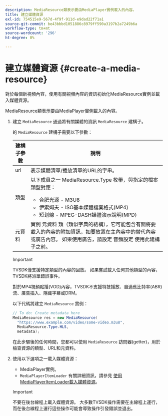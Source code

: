 ```yaml
---
description: MediaResource類表示要由MediaPlayer實例載入的內容。
title: 建立媒體資源
exl-id: 754515e9-567d-4f9f-911d-e9dad22f71a1
source-git-commit: be43bbbd1051886c8979ff590a3197b2a7249b6a
workflow-type: tm+mt
source-wordcount: '296'
ht-degree: 0%

---
```


# 建立媒體資源 {#create-a-media-resource}

對於每個新視頻內容，使用有關視頻內容的資訊初始化MediaResource實例並載入媒體資源。

MediaResource類表示要由MediaPlayer實例載入的內容。

1. 建立 `MediaResource` 通過將有關媒體的資訊 `MediaResource` 建構子。

   的 `MediaResource` 建構子需要以下參數：

   <table id="table_22886D6770FB45E99D35D0B90E6CC302">
      <thead>
      <tr>
      <th colname="col1" class="entry"> 建構子參數 </th>
      <th colname="col2" class="entry"> 說明 </th>
      </tr>
      </thead>
      <tbody>
      <tr>
      <td colname="col1"> <span class="codeph"> url </span> </td>
      <td colname="col2"> 表示媒體清單/播放清單的URL的字串。 </td>
      </tr>
      <tr>
      <td colname="col1"> <span class="codeph"> 類型 </span> </td>
      <td colname="col2"> 以下成員之一 <span class="codeph"> MediaResource.Type </span> 枚舉，與指定的檔案類型對應：
      <ul id="ul_C286ED3C31364B858A1C9AF3356E9282">
      <li id="li_25B24EF76D8849DE8764539F25E435FA"> <span class="codeph"> 合肥光源 </span> - M3U8 </li>
      <li id="li_1344A41B434D49229E392F1AAF9ECA81"> <span class="codeph"> 伊索姆夫 </span> - ISO基本媒體檔案格式(MP4) </li>
      <li id="li_92392073B7334916B06B16570C51AC91"> <span class="codeph"> 短划線 </span> - MPEG-DASH媒體演示說明(MPD) </li>
      </ul> </td>
      </tr>
      <tr>
      <td colname="col1"> <span class="codeph"> 元資料 </span> </td>
      <td colname="col2"> 實例 <span class="codeph"> 元資料 </span> 類（類似字典的結構），它可能包含有關將要載入的內容的附加資訊，如要放置在主內容中的替代內容或廣告內容。 如果使用廣告，請設定 <span class="codeph"> 音頻設定 </span> 使用此建構子之前。 </td>
      </tr>
      </tbody>
   </table>

   >[!IMPORTANT]
   >
   >TVSDK僅支援特定類型的內容的回放。 如果嘗試載入任何其他類型的內容，TVSDK將派單錯誤事件。
   >
   >對於MP4視頻點播(VOD)內容，TVSDK不支援特技播放、自適應比特率(ABR)流、廣告插入、隱藏字幕或DRM。

   以下代碼將建立 `MediaResource` 實例：

   ```java
   // To do: Create metadata here
   MediaResource res = new MediaResource(
     "https://www.example.com/video/some-video.m3u8",
     MediaResource.Type.HLS,
     metadata);
   ```

   在此步驟後的任何時間，您都可以使用 `MediaResource` 訪問器(getter)，用於檢查資源的類型、URL和元資料。

1. 使用以下選項之一載入媒體資源：

   * MediaPlayer實例。
   * `MediaPlayerItemLoader` 有關詳細資訊，請參見 [使用MediaPlayerItemLoader載入媒體資源](../../../tvsdk-2.7-for-android/content-playback-options/mediaplayer-initialize-for-video/t-psdk-android-2.7-media-resource-load-using-mediaplayeritemloader.md)。

   >[!IMPORTANT]
   >
   >不要在後台線程上載入媒體資源。 大多數TVSDK操作需要在主線程上運行，而在後台線程上運行這些操作可能會導致操作引發錯誤並退出。
